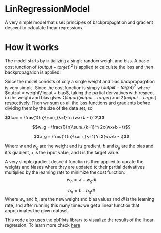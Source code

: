 # LinRegressionModel
A very simple model that uses principles of backpropagation and gradient descent to calculate linear regressions.

# How it works
The model starts by initializing a single random weight and bias. A basic cost function of $(output - target)^2$ is applied to calculate the loss and then 
backpropagation is applied. 

Since the model consists of only a single weight and bias backpropagation is very simple. Since the cost function is simply $(output - target)^2$ where
$output = weight\*input + bias$, taking the partial derivatives with respect to the weight and bias gives $2(input)(output-target)$ and $2(output - target)$ respectively.
Then we sum up all the loss functions and gradients before dividing them by the size of the data set, so 

$$loss = \frac{1}{n}\sum_{k=1}^n (wx+b - t)^2\$$ 

$$w_g = \frac{1}{n}\sum_{k=1}^n 2x(wx+b - t)$$

$$b_g = \frac{1}{n}\sum_{k=1}^n 2(wx+b - t)$$

Where $w$ and $w_g$ are the weight and its gradient, $b$ and $b_g$ are the bias and it's gradient, $x$ is the input value, and $t$ is the target value.

A very simple gradient descent function is then applied to update the weights and biases where they are updated to their partial derivatives multiplied by the learning rate to
minimize the cost function:
$$w_n = w - w_gdl$$

$$b_n = b - b_gdl$$
Where $w_n$ and $b_n$ are the new weight and bias values and $dl$ is the learning rate, and after running this many times we get a linear function that approximates the given dataset.

This code also uses the pbPlots library to visualize the results of the linear regression. To learn more check [here](https://github.com/InductiveComputerScience/pbPlots/tree/v0.1.7.1)

